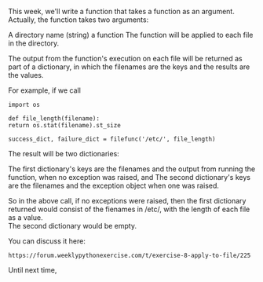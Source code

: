 This week, we'll write a function that takes a function as an argument.  Actually, the function takes two arguments:

A directory name (string)
a function
The function will be applied to each file in the directory.


The output from the function's execution on each file will be returned as part of a dictionary, in which the filenames are the keys and the results are the values.

For example, if we call

    import os

    def file_length(filename):
    return os.stat(filename).st_size

    success_dict, failure_dict = filefunc('/etc/', file_length)
    

The result will be two dictionaries:

The first dictionary's keys are the filenames and the output from running the function, when no exception was raised, and
The second dictionary's keys are the filenames and the exception object when one was raised.

So in the above call, if no exceptions were raised, then the first dictionary returned would consist of the fienames in /etc/, 
with the length of each file as a value.  
The second dictionary would be empty.

You can discuss it here:

    https://forum.weeklypythonexercise.com/t/exercise-8-apply-to-file/225

Until next time,

